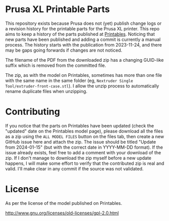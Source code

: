 # Prusa XL Printable Parts

This repository exists because Prusa does not (yet) publish change logs or a revision history for the printable parts for the Prusa XL printer. This repo aims to keep a history of the parts published at [Printables](https://www.printables.com/model/449554-xl-printable-parts). Noticing that new parts have been published and adding a commit is currently a manual process. The history starts with the publication from 2023-11-24, and there may be gaps going forwards if changes are not noticed.

The filename of the PDF from the downloaded zip has a changing GUID-like suffix which is removed from the committed file.

The zip, as with the model on Printables, sometimes has more than one file with the same name in the same folder (eg, `Nextruder Single Tool/extruder-front-case.stl`). I allow the unzip process to automatically rename duplicate files when unzipping.

# Contributing

If you notice that the parts on Printables have been updated (check the "updated" date on the Printables model page), please download all the files as a zip using the `ALL MODEL FILES` button on the files tab, then create a new GitHub issue here and attach the zip. The issue should be titled "Update from 2024-01-15" (but with the correct date in YYYY-MM-DD format). If the issue already exists, feel free to add a comment with your download of the zip. If I don't manage to download the zip myself before a new update happens, I will make some effort to verify that the contributed zip is real and valid. I'll make clear in any commit if the source was not validated.

# License

As per the license of the model published on Printables.

http://www.gnu.org/licenses/old-licenses/gpl-2.0.html